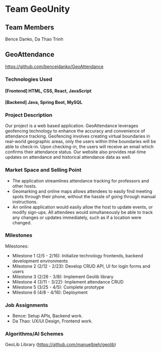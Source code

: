 # Team GeoUnity

## Team Members
Bence Danko, Da Thao Trinh

## GeoAttendance
https://github.com/bencejdanko/GeoAttendance

### Technologies Used
  #### [Frontend] HTML, CSS, React, JavaScript
  #### [Backend] Java, Spring Boot, MySQL

### Project Description
Our project is a web based application. GeoAttendance leverages geofencing technology to enhance the accuracy and convenience of attendance tracking. Geofencing involves creating virtual boundaries in real-world geographic areas, only the users within thhe boundaries will be able to check-in. Upon checking-in, the users will receive an email which confirms their attendance status. Our website also provides real-time updates on attendance and historical attendance data as well.

### Market Space and Selling Point 
* The application streamlines attendance tracking for professors and other hosts.
* Geomarking and online maps allows attendees to easily find meeting spots through their phone, without the hassle of going through manual instructions.
* An online application would easily allow the host to update events, or modify sign-ups. All attendees would simultaneously be able to track any changes or updates immediately, such as if a location were changed.

### Milestones
Milestones: 
* Milestone 1 (2/5 - 2/16): Initialize technology frontends, backend development environments
* Milestone 2 (2/12 - 2/23): Develop CRUD API, UI for login forms and users
* Milestone 3 (2/26 - 3/8): Implement Geolib library
* Milestone 4 (3/11 - 3/22): Implement attendance CRUD
* Milestone 5 (3/25 - 4/5): Complete prototype
* Milestone 6 (4/8 - 4/16): Deployment

### Job Assignments
* Bence: Setup APIs, Backend work.
* Da Thao: UX/UI Design, Frontend work.
### Algorithms/AI Schemes
GeoLib Library (https://github.com/manuelbieh/geolib)

